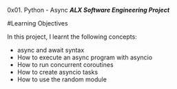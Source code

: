 0x01. Python - Async
***ALX Software Engineering Project***

#Learning Objectives

In this project, I learnt the following concepts:

- async and await syntax
- How to execute an async program with asyncio
- How to run concurrent coroutines
- How to create asyncio tasks
- How to use the random module
